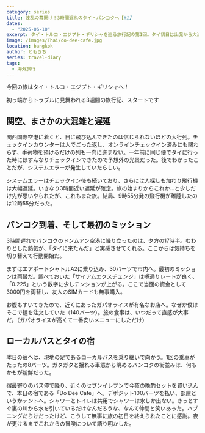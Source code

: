 ```yaml
---
category: series
title: 波乱の幕開け！3時間遅れのタイ・バンコクへ【#1】
dates:
  - "2025-06-10"
excerpt: タイ・トルコ・エジプト・ギリシャを巡る旅行記の第1回。タイ初日は出発から大波乱。3週間にわたる長い旅の始まりの1日
image: /images/Thai/do-dee-cafe.jpg
location: bangkok
author: ともきち
series: travel-diary
tags:
  - 海外旅行
---
```


今回の旅はタイ・トルコ・エジプト・ギリシャへ！

初っ端からトラブルに見舞われる3週間の旅行記、スタートです

## 関空、まさかの大混雑と遅延

関西国際空港に着くと、目に飛び込んできたのは信じられないほどの大行列。チェックインカウンターは人でごった返し、オンラインチェックイン済みにも関わらず、手荷物を預けるだけの列も一向に進まない。一年前に同じ便でタイに行った時にはすんなりチェックインできたので予想外の光景だった。後でわかったことだが、システムエラーが発生していたらしい。

システムエラーはチェックイン後も続いており、さらには人探しも加わり飛行機は大幅遅延。いきなり3時間近い遅延が確定。旅の始まりからこれか...と少しだけ先が思いやられたが、これもまた旅。結局、9時55分発の飛行機が離陸したのは12時55分だった。

## バンコク到着、そして最初のミッション

3時間遅れでバンコクのドンムアン空港に降り立ったのは、夕方の17時半。むわりとした熱気が、「タイに来たんだ」と実感させてくれる。ここからは気持ちを切り替えて行動開始だ。

まずはエアポートシャトルA2に乗り込み、30バーツで市内へ。最初のミッションは両替だ。調べておいた「サイアムエクスチェンジ」は噂通りレートが良く、「0.225」という数字に少しテンションが上がる。ここで当面の資金として3000円を両替し、友人のSIMカードも無事購入。

お腹もすいてきたので、近くにあったガパオライスが有名なお店へ。なぜか僕はそこで麺を注文していた（140バーツ）。旅の食事は、いつだって直感が大事だ。（ガパオライスが高くて一番安いメニューにしただけ）

## ローカルバスとタイの宿

本日の宿へは、現地の足であるローカルバスを乗り継いで向かう。1回の乗車がたったの8バーツ。ガタガタと揺れる車窓から眺めるバンコクの街並みは、何もかもが新鮮だった。　　

宿最寄りのバス停で降り、近くのセブンイレブンで今夜の晩酌セットを買い込んで、本日の宿である「Do Dee Cafe」へ。デポジット100バーツを払い、部屋というかテントへ。シャワーとトイレは共用でシャワーは水しか出ない。きっとすぐ裏の川から水を引いているだけなんだろうな、なんて仲間と笑いあった。ハプニングだらけだったけど、こうして無事に旅の初日を終えられたことに感謝。夜が更けるまでこれからの冒険について語り明かした。
